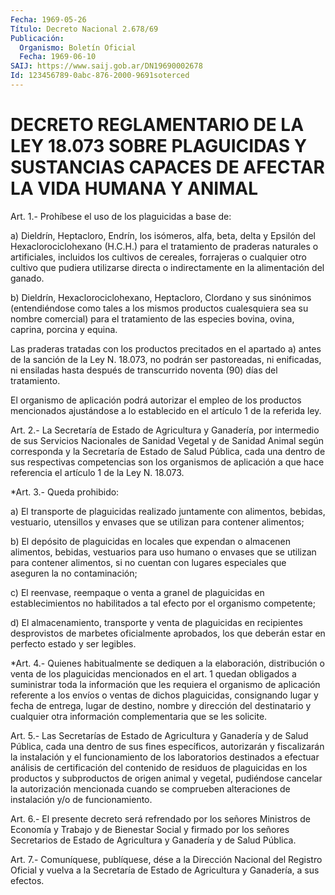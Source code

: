 ```yaml
---
Fecha: 1969-05-26
Título: Decreto Nacional 2.678/69
Publicación:
  Organismo: Boletín Oficial
  Fecha: 1969-06-10
SAIJ: https://www.saij.gob.ar/DN19690002678
Id: 123456789-0abc-876-2000-9691soterced
---
```

# DECRETO REGLAMENTARIO DE LA LEY 18.073 SOBRE PLAGUICIDAS Y SUSTANCIAS CAPACES DE AFECTAR LA VIDA HUMANA Y ANIMAL

<a id="1"></a>
Art.  1.-  Prohíbese el uso de los plaguicidas a base de:

a) Dieldrín, Heptacloro,  Endrín, los isómeros, alfa, beta, delta y Epsilón del Hexaclorociclohexano  (H.C.H.)  para  el tratamiento de praderas  naturales  o  artificiales,  incluidos  los  cultivos  de cereales,    forrajeras   o  cualquier  otro  cultivo  que  pudiera utilizarse directa o indirectamente  en la alimentación del ganado.

b)  Dieldrín,  Hexaclorociclohexano,  Heptacloro,  Clordano  y  sus sinónimos  (entendiéndose  como  tales  a  los    mismos  productos cualesquiera  sea su nombre comercial) para el tratamiento  de  las especies bovina, ovina, caprina, porcina y equina.

Las praderas tratadas  con  los productos precitados en el apartado a)  antes  de  la  sanción de la  Ley  N.  18.073,  no  podrán  ser pastoreadas,  ni  enificadas,    ni   ensiladas  hasta  después  de transcurrido noventa (90) días del tratamiento.

El  organismo  de  aplicación  podrá autorizar  el  empleo  de  los productos mencionados ajustándose  a  lo establecido en el artículo 1 de la referida ley.

<a id="2"></a>
Art.  2.-  La Secretaría de Estado de Agricultura y Ganadería, por intermedio de  sus Servicios Nacionales de Sanidad Vegetal y de Sanidad Animal según  corresponda  y  la  Secretaría  de  Estado de Salud Pública, cada una dentro de sus respectivas competencias  son los  organismos  de  aplicación a que hace referencia el artículo 1 de la Ley N. 18.073.

<a id="3"></a>
*Art. 3.- Queda prohibido:

a)    El    transporte  de  plaguicidas  realizado  juntamente  con alimentos,  bebidas,    vestuario,  utensillos  y  envases  que  se utilizan para contener alimentos;

b) El depósito de plaguicidas  en  locales que expendan o almacenen alimentos, bebidas, vestuarios para  uso  humano  o  envases que se utilizan  para  contener  alimentos,  si  no  cuentan  con  lugares especiales que aseguren la no contaminación;

c)  El  reenvase,  reempaque  o  venta  a  granel de plaguicidas en establecimientos  no  habilitados  a tal efecto  por  el  organismo competente;

d)  El  almacenamiento,  transporte  y  venta   de  plaguicidas  en recipientes  desprovistos de marbetes oficialmente  aprobados,  los que deberán estar en perfecto estado y ser legibles.

<a id="4"></a>
*Art.  4.- Quienes habitualmente se dediquen a la elaboración, distribución  o  venta  de los plaguicidas mencionados en el art. 1 quedan  obligados  a  suministrar   toda  la  información  que  les requiera  el  organismo de aplicación  referente  a  los  envíos  o ventas  de  dichos   plaguicidas,  consignando  lugar  y  fecha  de entrega, lugar de destino,  nombre  y  dirección del destinatario y cualquier  otra información complementaria  que  se  les  solicite.

<a id="5"></a>
Art. 5.- Las Secretarías de Estado de Agricultura y Ganadería y de Salud  Pública,  cada  una  dentro  de  sus  fines  específicos, autorizarán  y  fiscalizarán la instalación y el funcionamiento  de los laboratorios  destinados  a  efectuar análisis de certificación del  contenido  de  residuos  de plaguicidas  en  los  productos  y subproductos de origen animal y  vegetal,  pudiéndose  cancelar  la autorización   mencionada  cuando  se  comprueben  alteraciones  de instalación y/o de funcionamiento.

<a id="6"></a>
Art.  6.-  El presente decreto será refrendado por los señores Ministros de Economía  y  Trabajo  y  de Bienestar Social y firmado por los señores Secretarios de Estado de  Agricultura y Ganadería y de Salud Pública.

<a id="7"></a>
Art. 7.- Comuníquese, publíquese, dése a la Dirección Nacional del Registro  Oficial  y  vuelva  a  la  Secretaría  de  Estado  de Agricultura y Ganadería, a sus efectos.